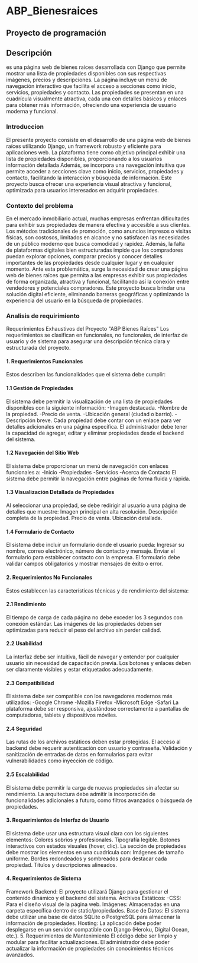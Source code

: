 # ABP_Bienesraices
## Proyecto de programación   
## Descripción  
es una página web de bienes raíces desarrollada con Django que permite mostrar una lista de propiedades disponibles con sus respectivas imágenes, precios y descripciones. La página incluye un menú de navegación interactivo que facilita el acceso a secciones como inicio, servicios, propiedades y contacto. Las propiedades se presentan en una cuadrícula visualmente atractiva, cada una con detalles básicos y enlaces para obtener más información, ofreciendo una experiencia de usuario moderna y funcional.
### Introduccion 
El presente proyecto consiste en el desarrollo de una página web de bienes raíces utilizando Django, un framework robusto y eficiente para aplicaciones web. La plataforma tiene como objetivo principal exhibir una lista de propiedades disponibles, proporcionando a los usuarios información detallada Además, se incorpora una navegación intuitiva que permite acceder a secciones clave como inicio, servicios, propiedades y contacto, facilitando la interacción y búsqueda de información. Este proyecto busca ofrecer una experiencia visual atractiva y funcional, optimizada para usuarios interesados en adquirir propiedades.
### Contexto del problema
En el mercado inmobiliario actual, muchas empresas enfrentan dificultades para exhibir sus propiedades de manera efectiva y accesible a sus clientes. Los métodos tradicionales de promoción, como anuncios impresos o visitas físicas, son costosos, limitados en alcance y no satisfacen las necesidades de un público moderno que busca comodidad y rapidez. Además, la falta de plataformas digitales bien estructuradas impide que los compradores puedan explorar opciones, comparar precios y conocer detalles importantes de las propiedades desde cualquier lugar y en cualquier momento.
Ante esta problemática, surge la necesidad de crear una página web de bienes raíces que permita a las empresas exhibir sus propiedades de forma organizada, atractiva y funcional, facilitando así la conexión entre vendedores y potenciales compradores. Este proyecto busca brindar una solución digital eficiente, eliminando barreras geográficas y optimizando la experiencia del usuario en la búsqueda de propiedades.
### Analisis de requirimiento
Requerimientos Exhaustivos del Proyecto "ABP Bienes Raíces"
Los requerimientos se clasifican en funcionales, no funcionales, de interfaz de usuario y de sistema para asegurar una descripción técnica clara y estructurada del proyecto.

#### 1. Requerimientos Funcionales
Estos describen las funcionalidades que el sistema debe cumplir:

#### 1.1 Gestión de Propiedades
El sistema debe permitir la visualización de una lista de propiedades disponibles con la siguiente información:
-Imagen destacada.
-Nombre de la propiedad.
-Precio de venta.
-Ubicación general (ciudad o barrio).
-Descripción breve.
Cada propiedad debe contar con un enlace para ver detalles adicionales en una página específica.
El administrador debe tener la capacidad de agregar, editar y eliminar propiedades desde el backend del sistema.
#### 1.2 Navegación del Sitio Web
El sistema debe proporcionar un menú de navegación con enlaces funcionales a:
-Inicio
-Propiedades
-Servicios
-Acerca de Contacto
El sistema debe permitir la navegación entre páginas de forma fluida y rápida.

#### 1.3 Visualización Detallada de Propiedades
Al seleccionar una propiedad, se debe redirigir al usuario a una página de detalles que muestre:
Imagen principal en alta resolución.
Descripción completa de la propiedad.
Precio de venta.
Ubicación detallada.
#### 1.4 Formulario de Contacto
El sistema debe incluir un formulario donde el usuario pueda:
Ingresar su nombre, correo electrónico, número de contacto y mensaje.
Enviar el formulario para establecer contacto con la empresa.
El formulario debe validar campos obligatorios y mostrar mensajes de éxito o error.
#### 2. Requerimientos No Funcionales
Estos establecen las características técnicas y de rendimiento del sistema:
#### 2.1 Rendimiento
El tiempo de carga de cada página no debe exceder los 3 segundos con conexión estándar.
Las imágenes de las propiedades deben ser optimizadas para reducir el peso del archivo sin perder calidad.
#### 2.2 Usabilidad
La interfaz debe ser intuitiva, fácil de navegar y entender por cualquier usuario sin necesidad de capacitación previa.
Los botones y enlaces deben ser claramente visibles y estar etiquetados adecuadamente.
#### 2.3 Compatibilidad
El sistema debe ser compatible con los navegadores modernos más utilizados:
-Google Chrome
-Mozilla Firefox
-Microsoft Edge
-Safari
La plataforma debe ser responsiva, ajustándose correctamente a pantallas de computadoras, tablets y dispositivos móviles.
#### 2.4 Seguridad
Las rutas de los archivos estáticos deben estar protegidas.
El acceso al backend debe requerir autenticación con usuario y contraseña.
Validación y sanitización de entradas de datos en formularios para evitar vulnerabilidades como inyección de código.
#### 2.5 Escalabilidad
El sistema debe permitir la carga de nuevas propiedades sin afectar su rendimiento.
La arquitectura debe admitir la incorporación de funcionalidades adicionales a futuro, como filtros avanzados o búsqueda de propiedades.
#### 3. Requerimientos de Interfaz de Usuario
El sistema debe usar una estructura visual clara con los siguientes elementos:
Colores sobrios y profesionales.
Tipografía legible.
Botones interactivos con estados visuales (hover, clic).
La sección de propiedades debe mostrar los elementos en una cuadrícula con:
Imágenes de tamaño uniforme.
Bordes redondeados y sombreados para destacar cada propiedad.
Títulos y descripciones alineados.
#### 4. Requerimientos de Sistema
Framework Backend: El proyecto utilizará Django para gestionar el contenido dinámico y el backend del sistema.
Archivos Estáticos:
-CSS: Para el diseño visual de la página web.
Imágenes: Almacenadas en una carpeta específica dentro de static/propiedades.
Base de Datos:
El sistema debe utilizar una base de datos SQLite o PostgreSQL para almacenar la información de propiedades.
Hosting: La aplicación debe poder desplegarse en un servidor compatible con Django (Heroku, Digital Ocean, etc.).
5. Requerimientos de Mantenimiento
El código debe ser limpio y modular para facilitar actualizaciones.
El administrador debe poder actualizar la información de propiedades sin conocimientos técnicos avanzados.
